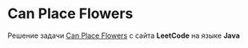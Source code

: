 # Can Place Flowers
Решение задачи [Can Place Flowers](https://leetcode.com/problems/can-place-flowers/) с сайта **LeetCode** на языке **Java**